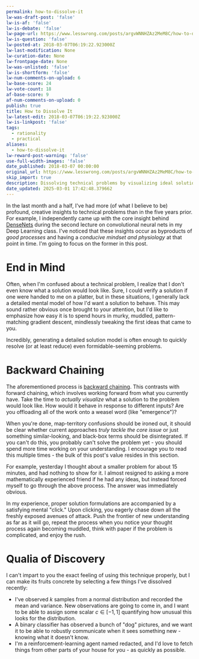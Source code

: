 ```yaml
---
permalink: how-to-dissolve-it
lw-was-draft-post: 'false'
lw-is-af: 'false'
lw-is-debate: 'false'
lw-page-url: https://www.lesswrong.com/posts/argvWNNHZAz2MeM8C/how-to-dissolve-it
lw-is-question: 'false'
lw-posted-at: 2018-03-07T06:19:22.923000Z
lw-last-modification: None
lw-curation-date: None
lw-frontpage-date: None
lw-was-unlisted: 'false'
lw-is-shortform: 'false'
lw-num-comments-on-upload: 6
lw-base-score: 24
lw-vote-count: 18
af-base-score: 9
af-num-comments-on-upload: 0
publish: true
title: How to Dissolve It
lw-latest-edit: 2018-03-07T06:19:22.923000Z
lw-is-linkpost: 'false'
tags:
  - rationality
  - practical
aliases:
  - how-to-dissolve-it
lw-reward-post-warning: 'false'
use-full-width-images: 'false'
date_published: 2018-03-07 00:00:00
original_url: https://www.lesswrong.com/posts/argvWNNHZAz2MeM8C/how-to-dissolve-it
skip_import: true
description: Dissolving technical problems by visualizing ideal solutions and then working backwards.
date_updated: 2025-03-01 17:42:48.379662
---
```






In the last month and a half, I've had more (of what I believe to be) profound, creative insights to technical problems than in the five years prior. For example, I independently came up with the core insight behind [DenseNets](https://arxiv.org/abs/1608.06993) during the second lecture on convolutional neural nets in my Deep Learning class. I've noticed that these insights occur as byproducts of _good processes_ and having a _conducive mindset and physiology_ at that point in time. I'm going to focus on the former in this post.

# End in Mind

Often, when I'm confused about a technical problem, I realize that I don't even know what a solution would look like. Sure, I could verify a solution if one were handed to me on a platter, but in these situations, I generally lack a detailed mental model of how I'd want a solution to behave. This may sound rather obvious once brought to your attention, but I'd like to emphasize how easy it is to spend hours in murky, muddled, pattern-matching gradient descent, mindlessly tweaking the first ideas that came to you.

Incredibly, generating a detailed solution model is often enough to quickly resolve (or at least reduce) even formidable-seeming problems.

# Backward Chaining

The aforementioned process is [backward chaining](https://en.wikipedia.org/wiki/Backward_chaining). This contrasts with forward chaining, which involves working forward from what you currently have. Take the time to _actually visualize_ what a solution to the problem would look like. How would it behave in response to different inputs? Are you offloading all of the work onto a weasel word (like "emergence")?

When you're done, map-territory confusions should be ironed out, it should be clear whether current approaches _truly_ _tackle the core issue_ or just something similar-looking, and black-box terms should be disintegrated. If you can't do this, you probably can't solve the problem yet - you should spend more time working on your understanding. I encourage you to read this multiple times - the bulk of this post's value resides in this section.

For example, yesterday I thought about a smaller problem for about 15 minutes, and had nothing to show for it. I almost resigned to asking a more mathematically experienced friend if he had any ideas, but instead forced myself to go through the above process. The answer was immediately obvious.

In my experience, proper solution formulations are accompanied by a satisfying mental "click." Upon clicking, you eagerly chase down all the freshly exposed avenues of attack. Push the frontier of new understanding as far as it will go, repeat the process when you notice your thought process again becoming muddled, think with paper if the problem is complicated, and enjoy the rush.

# Qualia of Discovery

I can't impart to you the exact feeling of using this technique properly, but I can make its fruits concrete by selecting a few things I've dissolved recently:

- I've observed  $k$ samples from a normal distribution and recorded the mean and variance. New observations are going to come in, and I want to be able to assign some scalar  $c \in [-1,1]$ quantifying how unusual this looks for the distribution.
- A binary classifier has observed a bunch of "dog" pictures, and we want it to be able to robustly communicate when it sees something new - knowing what it doesn't know.
- I'm a reinforcement-learning agent named <span class="corrupted">redacted</span>, and I'd love to fetch things from other parts of your house for you - as quickly as possible.
